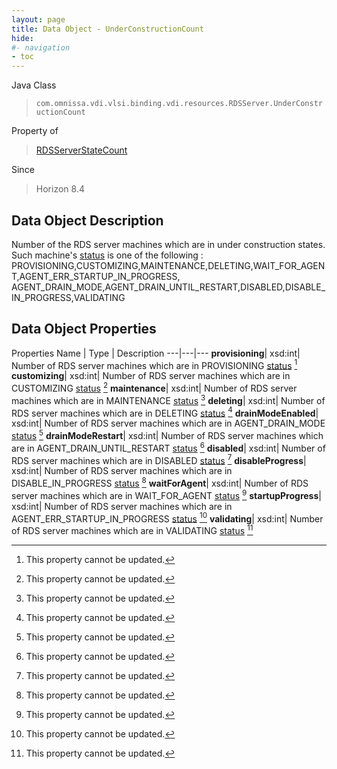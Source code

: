 ```yaml
---
layout: page
title: Data Object - UnderConstructionCount
hide:
#- navigation
- toc
---
```






Java Class
> `com.omnissa.vdi.vlsi.binding.vdi.resources.RDSServer.UnderConstructionCount`

Property of
> [RDSServerStateCount](vdi.resources.RDSServer.RDSServerStateCount.md#field_detail)

Since
> Horizon 8.4


## Data Object Description

Number of the RDS server machines which are in under construction states. Such machine's [status](vdi.resources.RDSServer.RDSServerStateView.md#status) is one of the following : PROVISIONING,CUSTOMIZING,MAINTENANCE,DELETING,WAIT_FOR_AGENT,AGENT_ERR_STARTUP_IN_PROGRESS, AGENT_DRAIN_MODE,AGENT_DRAIN_UNTIL_RESTART,DISABLED,DISABLE_IN_PROGRESS,VALIDATING

## Data Object Properties
Properties
Name |  Type |  Description
---|---|---
**provisioning**|  xsd:int|  Number of RDS server machines which are in PROVISIONING [status](vdi.resources.RDSServer.RDSServerStateView.md#status) [^2]
**customizing**|  xsd:int|  Number of RDS server machines which are in CUSTOMIZING [status](vdi.resources.RDSServer.RDSServerStateView.md#status) [^2]
**maintenance**|  xsd:int|  Number of RDS server machines which are in MAINTENANCE [status](vdi.resources.RDSServer.RDSServerStateView.md#status) [^2]
**deleting**|  xsd:int|  Number of RDS server machines which are in DELETING [status](vdi.resources.RDSServer.RDSServerStateView.md#status) [^2]
**drainModeEnabled**|  xsd:int|  Number of RDS server machines which are in AGENT_DRAIN_MODE [status](vdi.resources.RDSServer.RDSServerStateView.md#status) [^2]
**drainModeRestart**|  xsd:int|  Number of RDS server machines which are in AGENT_DRAIN_UNTIL_RESTART [status](vdi.resources.RDSServer.RDSServerStateView.md#status) [^2]
**disabled**|  xsd:int|  Number of RDS server machines which are in DISABLED [status](vdi.resources.RDSServer.RDSServerStateView.md#status) [^2]
**disableProgress**|  xsd:int|  Number of RDS server machines which are in DISABLE_IN_PROGRESS [status](vdi.resources.RDSServer.RDSServerStateView.md#status) [^2]
**waitForAgent**|  xsd:int|  Number of RDS server machines which are in WAIT_FOR_AGENT [status](vdi.resources.RDSServer.RDSServerStateView.md#status) [^2]
**startupProgress**|  xsd:int|  Number of RDS server machines which are in AGENT_ERR_STARTUP_IN_PROGRESS [status](vdi.resources.RDSServer.RDSServerStateView.md#status) [^2]
**validating**|  xsd:int|  Number of RDS server machines which are in VALIDATING [status](vdi.resources.RDSServer.RDSServerStateView.md#status) [^2]
 


 


[^2]: This property cannot be updated.